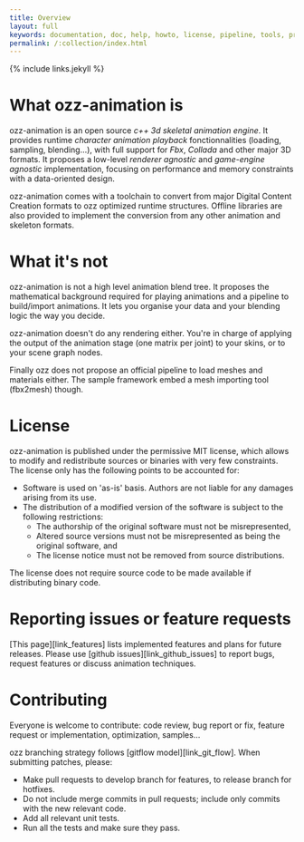 ```yaml
---
title: Overview
layout: full
keywords: documentation, doc, help, howto, license, pipeline, tools, primer, introduction, definition
permalink: /:collection/index.html
---
```


{% include links.jekyll %}

What ozz-animation is
=====================

ozz-animation is an open source *c++ 3d skeletal animation engine*. It provides runtime *character animation playback* fonctionnalities (loading, sampling, blending...), with full support for *Fbx*, *Collada* and other major 3D formats. It proposes a low-level *renderer agnostic* and *game-engine agnostic* implementation, focusing on performance and memory constraints with a data-oriented design.

ozz-animation comes with a toolchain to convert from major Digital Content Creation formats to ozz optimized runtime structures. Offline libraries are also provided to implement the conversion from any other animation and skeleton formats.

What it's not
=============

ozz-animation is not a high level animation blend tree. It proposes the mathematical background required for playing animations and a pipeline to build/import animations. It lets you organise your data and your blending logic the way you decide.

ozz-animation doesn't do any rendering either. You're in charge of applying the output of the animation stage (one matrix per joint) to your skins, or to your scene graph nodes.

Finally ozz does not propose an official pipeline to load meshes and materials either. The sample framework embed a mesh importing tool (fbx2mesh) though.

License
=======

ozz-animation is published under the permissive MIT license, which allows to modify and redistribute sources or binaries with very few constraints. The license only has the following points to be accounted for:

- Software is used on 'as-is' basis. Authors are not liable for any damages arising from its use.
- The distribution of a modified version of the software is subject to the following restrictions:
  - The authorship of the original software must not be misrepresented,
  - Altered source versions must not be misrepresented as being the original software, and
  - The license notice must not be removed from source distributions.

The license does not require source code to be made available if distributing binary code.

Reporting issues or feature requests
====================================

[This page][link_features] lists implemented features and plans for future releases. Please use [github issues][link_github_issues] to report bugs, request features or discuss animation techniques.

Contributing
============
Everyone is welcome to contribute: code review, bug report or fix, feature request or implementation, optimization, samples...

ozz branching strategy follows [gitflow model][link_git_flow]. When submitting patches, please:

- Make pull requests to develop branch for features, to release branch for hotfixes.
- Do not include merge commits in pull requests; include only commits with the new relevant code.
- Add all relevant unit tests.
- Run all the tests and make sure they pass.